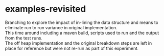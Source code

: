 examples-revisited
========
Branching to explore the impact of in-lining the data structure and means to
eliminate run to run variance in original implementation.<br/>
This time around including a maven build, scripts used to run and the output
from the test runs.</br>
The off heap implementation and the original breakdown steps are left in place
for reference but were not re-run as part of this experiment.